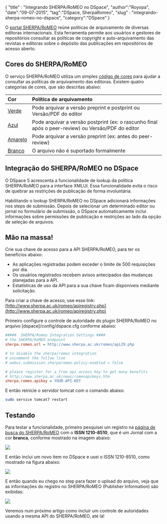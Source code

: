 {
"title" : "Integrando SHERPA/RoMEO no DSpace",
"author":"Royopa",
"date":"09-07-2015",
"tag":"DSpace, SherpaRomeo",
"slug" : "integrando-sherpa-romeo-no-dspace",
"category":"DSpace"
}

O [portal SHERPA/RoMEO][6] reúne políticas de 
arquivamento de diversas editoras internacionais. Esta ferramenta permite 
aos usuários e gestores de repositórios consultar as políticas de copyright e 
auto-arquivamento das revistas e editoras sobre o depósito das publicações em 
repositórios de acesso aberto.

Cores do SHERPA/RoMEO
---------------------

O serviço SHERPA/RoMEO utiliza um simples [código de cores](http://www.sherpa.ac.uk/romeo/definitions.php?la=pt&fIDnum=|&mode=simple&version=#colours) para ajudar a consultar as
políticas de arquivamento das editoras. Existem quatro categorias de cores, que
são descritas abaixo:

Cor | Política de arquivamento
:--- | :---
[Verde][1] | Pode arquivar a versão preprint e postprint ou Versão/PDF do editor
[Azul][2] | Pode arquivar a versão postprint (ex: o rascunho final após o peer-review) ou Versão/PDF do editor
[Amarelo][3] | Pode arquivar a versão preprint (ex: antes do peer-review)
[Branco][4] | O arquivo não é suportado formalmente

Integração do SHERPA/RoMEO no DSpace
------------------------------------

O DSpace 5 acrescenta a funcionalidade de lookup da política SHERPA/RoMEO para a 
interface XMLUI. Essa funcionalidade evita o risco de quebrar as restrições de
publicação de forma involuntária. 

Habilitando o lookup SHERPA/RoMEO no DSpace adicionará informações nos steps
de submissão. Depois de selecionar um determinado editor ou jornal no formulário
de submissão, o DSpace automaticamente inclui informações sobre permissões de
publicação e restrições ao lado da opção de seleção de arquivos.

Mão na massa!
-------------

Crie sua chave de acesso para a API SHERPA/RoMEO, para ter os benefícios abaixo:

* As aplicações registradas podem exceder o limite de 500 requisições por dia.
* Os usuários registrados recebem avisos antecipados das mudanças planejadas para
a API.
* Estatísticas de uso da API para a sua chave ficam disponíveis mediante solicitação.

Para criar a chave de acesso, use esse link: 
[http://www.sherpa.ac.uk/romeo/apiregistry.php](http://www.sherpa.ac.uk/romeo/apiregistry.php)

Primeiro configure o controle de autoridade do plugin SHERPA/RoMEO no arquivo
[dspace]/config/dspace.cfg conforme abaixo: 

```cfg
#####  SHERPA/Romeo Integration Settings ####
# the SHERPA/RoMEO endpoint
sherpa.romeo.url = http://www.sherpa.ac.uk/romeo/api29.php

# to disable the sherpa/romeo integration
# uncomment the follow line 
# webui.submission.sherparomeo-policy-enabled = false

# please register for a free api access key to get many benefits
# http://www.sherpa.ac.uk/news/romeoapikeys.htm
sherpa.romeo.apikey = YOUR-API-KEY
```

E então reinicie o servidor tomcat com o comando abaixo:

```sh
sudo service tomcat7 restart
```

Testando
--------

Para testar a funcionalidade, primeiro pesquisei um registro na [página de busca do SHERPA/RoMEO][5]
com o **ISSN 1210-8510**, que é um Jornal com a cor **branca**, conforme mostrado na 
imagem abaixo:

![](http://www.royopa.url.ph/themes/royopa-blog/assets/img/sherpa-romeo-consulta-registro-issn.jpg)

E então inclui um novo item no DSpace e usei o ISSN 1210-8510, como mostrado na
figura abaixo:

![](http://www.royopa.url.ph/themes/royopa-blog/assets/img/sherpa-romeo-upload-inclusao-de-issn.jpg)

E então quando eu chego no step para fazer o upload do arquivo, veja que as
informações do registro no SHERPA/RoMEO (Publisher Information) são exibidas:

![](http://www.royopa.url.ph/themes/royopa-blog/assets/img/sherpa-romeo-upload-arquivos.jpg)

Veremos num próximo artigo como incluir um controle de autoridades usando a mesma 
API do SHERPA/RoMEO, até lá!

[1]:http://www.sherpa.ac.uk/romeo/browse.php?colour=green&la=pt&fIDnum=|&mode=simple
[2]:http://www.sherpa.ac.uk/romeo/browse.php?colour=blue&la=pt&fIDnum=|&mode=simple
[3]:http://www.sherpa.ac.uk/romeo/browse.php?colour=yellow&la=pt&fIDnum=|&mode=simple
[4]:http://www.sherpa.ac.uk/romeo/browse.php?colour=white&la=pt&fIDnum=|&mode=simple
[5]:http://www.sherpa.ac.uk/romeo/search.php
[6]:http://www.sherpa.ac.uk/romeo
